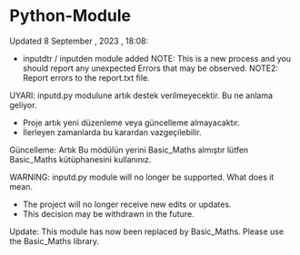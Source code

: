 # Python-Module

Updated 8 September , 2023 , 18:08:

* inputdtr / inputden module added
NOTE: This is a new process and you should report any unexpected Errors that may be observed.
NOTE2: Report errors to the report.txt file.

UYARI: inputd.py modulune artık destek verilmeyecektir. Bu ne anlama geliyor.
 * Proje artık yeni düzenleme veya güncelleme almayacaktır.
* İlerleyen zamanlarda bu karardan vazgeçilebilir.

Güncelleme: Artık Bu mödülün yerini Basic_Maths almıştır lütfen Basic_Maths kütüphanesini kullanınız.

WARNING: inputd.py module will no longer be supported. What does it mean.
 * The project will no longer receive new edits or updates.
* This decision may be withdrawn in the future.

Update: This module has now been replaced by Basic_Maths. Please use the Basic_Maths library.
